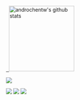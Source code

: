 

<a href="https://github.com/androchentw">  
  <img height="180em" src="https://github-readme-stats.vercel.app/api?username=MRiwu&show_icons=true&theme=tokyonight&count_private=true" alt="androchentw's github stats" />
</a>


<img src="https://github-profile-trophy.vercel.app/?username=MRiwu&theme=nord&no-frame=true&row=1&column=6" />



![](http://github-profile-summary-cards.vercel.app/api/cards/profile-details?username=MRiwu&theme=solarized_dark)
![](http://github-profile-summary-cards.vercel.app/api/cards/repos-per-language?username=MRiwu&theme=solarized_dark)
![](http://github-profile-summary-cards.vercel.app/api/cards/productive-time?username=MRiwu&theme=solarized_dark&utcOffset=8)
